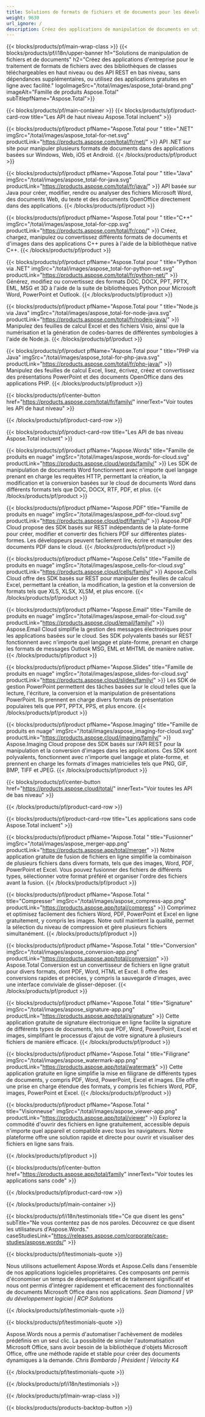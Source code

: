 ```yaml
---
title: Solutions de formats de fichiers et de documents pour les développeurs et les utilisateurs sans code
weight: 9630
url_ignore: /
description: Créez des applications de manipulation de documents en utilisant des API de haut niveau ou de bas niveau, ou utilisez simplement des applications multiplateformes pour visualiser, comparer, inspecter ou convertir plus de 100 formats de fichiers.
---
```


{{< blocks/products/pf/main-wrap-class >}}
{{< blocks/products/pf/i18n/upper-banner h1="Solutions de manipulation de fichiers et de documents" h2="Créez des applications d'entreprise pour le traitement de formats de fichiers avec des bibliothèques de classes téléchargeables en haut niveau ou des API REST en bas niveau, sans dépendances supplémentaires, ou utilisez des applications gratuites en ligne avec facilité." logoImageSrc="/total/images/aspose_total-brand.png" imageAlt="Famille de produits Aspose.Total" subTitlepfName="Aspose.Total">}}

{{< blocks/products/pf/main-container >}}
{{< blocks/products/pf/product-card-row title="Les API de haut niveau Aspose.Total incluent" >}}

{{< blocks/products/pf/product pfName="Aspose.Total pour " title=".NET" imgSrc="/total/images/aspose_total-for-net.svg" productLink="https://products.aspose.com/total/fr/net/" >}}
API .NET sur site pour manipuler plusieurs formats de documents dans des applications basées sur Windows, Web, iOS et Android.
{{< /blocks/products/pf/product >}}

{{< blocks/products/pf/product pfName="Aspose.Total pour " title="Java" imgSrc="/total/images/aspose_total-for-java.svg" productLink="https://products.aspose.com/total/fr/java/" >}}
API basée sur Java pour créer, modifier, rendre ou analyser des fichiers Microsoft Word, des documents Web, du texte et des documents OpenOffice directement dans des applications.
{{< /blocks/products/pf/product >}}

{{< blocks/products/pf/product pfName="Aspose.Total pour " title="C++" imgSrc="/total/images/aspose_total-for-cpp.svg" productLink="https://products.aspose.com/total/fr/cpp/" >}}
Créez, chargez, manipulez ou convertissez différents formats de documents et d'images dans des applications C++ pures à l'aide de la bibliothèque native C++.
{{< /blocks/products/pf/product >}}

{{< blocks/products/pf/product pfName="Aspose.Total pour " title="Python via .NET" imgSrc="/total/images/aspose_total-for-python-net.svg" productLink="https://products.aspose.com/total/fr/python-net/" >}}
Générez, modifiez ou convertissez des formats DOC, DOCX, PPT, PPTX, EML, MSG et 3D à l'aide de la suite de bibliothèques Python pour Microsoft Word, PowerPoint et Outlook.
{{< /blocks/products/pf/product >}}

{{< blocks/products/pf/product pfName="Aspose.Total pour " title="Node.js via Java" imgSrc="/total/images/aspose_total-for-node-java.svg" productLink="https://products.aspose.com/total/fr/nodejs-java/" >}}
Manipulez des feuilles de calcul Excel et des fichiers Visio, ainsi que la numérisation et la génération de codes-barres de différentes symbologies à l'aide de Node.js.
{{< /blocks/products/pf/product >}}

{{< blocks/products/pf/product pfName="Aspose.Total pour " title="PHP via Java" imgSrc="/total/images/aspose_total-for-php-java.svg" productLink="https://products.aspose.com/total/fr/php-java/" >}}
Manipulez des feuilles de calcul Excel, lisez, écrivez, créez et convertissez des présentations PowerPoint et des documents OpenOffice dans des applications PHP.
{{< /blocks/products/pf/product >}}

{{< blocks/products/pf/center-button href="https://products.aspose.com/total/fr/family/" innerText="Voir toutes les API de haut niveau" >}}

{{< /blocks/products/pf/product-card-row >}}

{{< blocks/products/pf/product-card-row title="Les API de bas niveau Aspose.Total incluent" >}}

{{< blocks/products/pf/product pfName="Aspose.Words" title="Famille de produits en nuage" imgSrc="/total/images/aspose_words-for-cloud.svg" productLink="https://products.aspose.cloud/words/family/" >}}
Les SDK de manipulation de documents Word fonctionnent avec n'importe quel langage prenant en charge les requêtes HTTP, permettant la création, la modification et la conversion basées sur le cloud de documents Word dans différents formats tels que DOC, DOCX, RTF, PDF, et plus.
{{< /blocks/products/pf/product >}}

{{< blocks/products/pf/product pfName="Aspose.PDF" title="Famille de produits en nuage" imgSrc="/total/images/aspose_pdf-for-cloud.svg" productLink="https://products.aspose.cloud/pdf/family/" >}}
Aspose.PDF Cloud propose des SDK basés sur REST indépendants de la plate-forme pour créer, modifier et convertir des fichiers PDF sur différentes plates-formes. Les développeurs peuvent facilement lire, écrire et manipuler des documents PDF dans le cloud.
{{< /blocks/products/pf/product >}}

{{< blocks/products/pf/product pfName="Aspose.Cells" title="Famille de produits en nuage" imgSrc="/total/images/aspose_cells-for-cloud.svg" productLink="https://products.aspose.cloud/cells/family/" >}}
Aspose.Cells Cloud offre des SDK basés sur REST pour manipuler des feuilles de calcul Excel, permettant la création, la modification, la gestion et la conversion de formats tels que XLS, XLSX, XLSM, et plus encore.
{{< /blocks/products/pf/product >}}

{{< blocks/products/pf/product pfName="Aspose.Email" title="Famille de produits en nuage" imgSrc="/total/images/aspose_email-for-cloud.svg" productLink="https://products.aspose.cloud/email/family/" >}}
Aspose.Email Cloud simplifie la gestion des messages électroniques pour les applications basées sur le cloud. Ses SDK polyvalents basés sur REST fonctionnent avec n'importe quel langage et plate-forme, prenant en charge les formats de messages Outlook MSG, EML et MHTML de manière native.
{{< /blocks/products/pf/product >}}

{{< blocks/products/pf/product pfName="Aspose.Slides" title="Famille de produits en nuage" imgSrc="/total/images/aspose_slides-for-cloud.svg" productLink="https://products.aspose.cloud/slides/family/" >}}
Les SDK de gestion PowerPoint permettent des tâches basées sur le cloud telles que la lecture, l'écriture, la conversion et la manipulation de présentations PowerPoint. Ils prennent en charge divers formats de présentation populaires tels que PPT, PPTX, PPS, et plus encore.
{{< /blocks/products/pf/product >}}

{{< blocks/products/pf/product pfName="Aspose.Imaging" title="Famille de produits en nuage" imgSrc="/total/images/aspose_imaging-for-cloud.svg" productLink="https://products.aspose.cloud/imaging/family/" >}}
Aspose.Imaging Cloud propose des SDK basés sur l'API REST pour la manipulation et la conversion d'images dans les applications. Ces SDK sont polyvalents, fonctionnent avec n'importe quel langage et plate-forme, et prennent en charge les formats d'images matricielles tels que PNG, GIF, BMP, TIFF et JPEG.
{{< /blocks/products/pf/product >}}

{{< blocks/products/pf/center-button href="https://products.aspose.cloud/total/" innerText="Voir toutes les API de bas niveau" >}}

{{< /blocks/products/pf/product-card-row >}}

{{< blocks/products/pf/product-card-row title="Les applications sans code Aspose.Total incluent" >}}

{{< blocks/products/pf/product pfName="Aspose.Total " title="Fusionner" imgSrc="/total/images/aspose_merger-app.png" productLink="https://products.aspose.app/total/merger" >}}
Notre application gratuite de fusion de fichiers en ligne simplifie la combinaison de plusieurs fichiers dans divers formats, tels que des images, Word, PDF, PowerPoint et Excel. Vous pouvez fusionner des fichiers de différents types, sélectionner votre format préféré et organiser l'ordre des fichiers avant la fusion.
{{< /blocks/products/pf/product >}}

{{< blocks/products/pf/product pfName="Aspose.Total " title="Compresser" imgSrc="/total/images/aspose_compress-app.png" productLink="https://products.aspose.app/total/compress" >}}
Comprimez et optimisez facilement des fichiers Word, PDF, PowerPoint et Excel en ligne gratuitement, y compris les images. Notre outil maintient la qualité, permet la sélection du niveau de compression et gère plusieurs fichiers simultanément.
{{< /blocks/products/pf/product >}}

{{< blocks/products/pf/product pfName="Aspose.Total " title="Conversion" imgSrc="/total/images/aspose_conversion-app.png" productLink="https://products.aspose.app/total/conversion" >}}
Aspose.Total Conversion est un convertisseur de fichiers en ligne gratuit pour divers formats, dont PDF, Word, HTML et Excel. Il offre des conversions rapides et précises, y compris la sauvegarde d'images, avec une interface conviviale de glisser-déposer.
{{< /blocks/products/pf/product >}}

{{< blocks/products/pf/product pfName="Aspose.Total " title="Signature" imgSrc="/total/images/aspose_signature-app.png" productLink="https://products.aspose.app/total/signature" >}}
Cette application gratuite de signature électronique en ligne facilite la signature de différents types de documents, tels que PDF, Word, PowerPoint, Excel et images, simplifiant le processus d'ajout de votre signature à plusieurs fichiers de manière efficace.
{{< /blocks/products/pf/product >}}

{{< blocks/products/pf/product pfName="Aspose.Total " title="Filigrane" imgSrc="/total/images/aspose_watermark-app.png" productLink="https://products.aspose.app/total/watermark" >}}
Cette application gratuite en ligne simplifie la mise en filigrane de différents types de documents, y compris PDF, Word, PowerPoint, Excel et images. Elle offre une prise en charge étendue des formats, y compris les fichiers Word, PDF, images, PowerPoint et Excel.
{{< /blocks/products/pf/product >}}

{{< blocks/products/pf/product pfName="Aspose.Total " title="Visionneuse" imgSrc="/total/images/aspose_viewer-app.png" productLink="https://products.aspose.app/total/viewer" >}}
Explorez la commodité d'ouvrir des fichiers en ligne gratuitement, accessible depuis n'importe quel appareil et compatible avec tous les navigateurs. Notre plateforme offre une solution rapide et directe pour ouvrir et visualiser des fichiers en ligne sans frais.

{{< /blocks/products/pf/product >}}

{{< blocks/products/pf/center-button href="https://products.aspose.app/total/family" innerText="Voir toutes les applications sans code" >}}

{{< /blocks/products/pf/product-card-row >}}

{{< /blocks/products/pf/main-container >}}

{{< blocks/products/pf/i18n/testimonials title="Ce que disent les gens" subTitle="Ne vous contentez pas de nos paroles. Découvrez ce que disent les utilisateurs d'Aspose.Words." caseStudiesLink="https://releases.aspose.com/corporate/case-studies/aspose.words/" >}}

{{< blocks/products/pf/testimonials-quote >}}
<p class="first">
Nous utilisons actuellement Aspose.Words et Aspose.Cells dans l'ensemble de nos applications logicielles propriétaires. Ces composants ont permis d'économiser un temps de développement et de traitement significatif et nous ont permis d'intégrer rapidement et efficacement des fonctionnalités de documents Microsoft Office dans nos applications.
<em>
Sean Diamond | VP du développement logiciel | RCP Solutions
</em>
</p>

{{< /blocks/products/pf/testimonials-quote >}}

{{< blocks/products/pf/testimonials-quote >}}
<p class="second">
Aspose.Words nous a permis d'automatiser l'achèvement de modèles prédéfinis en un seul clic. La possibilité de simuler l'automatisation Microsoft Office, sans avoir besoin de la bibliothèque d'objets Microsoft Office, offre une méthode rapide et stable pour créer des documents dynamiques à la demande.
<em>
Chris Bombardo | Président | Velocity K4
</em>
</p>

{{< /blocks/products/pf/testimonials-quote >}}

{{< /blocks/products/pf/i18n/testimonials >}}

{{< /blocks/products/pf/main-wrap-class >}}

{{< blocks/products/products-backtop-button >}}

